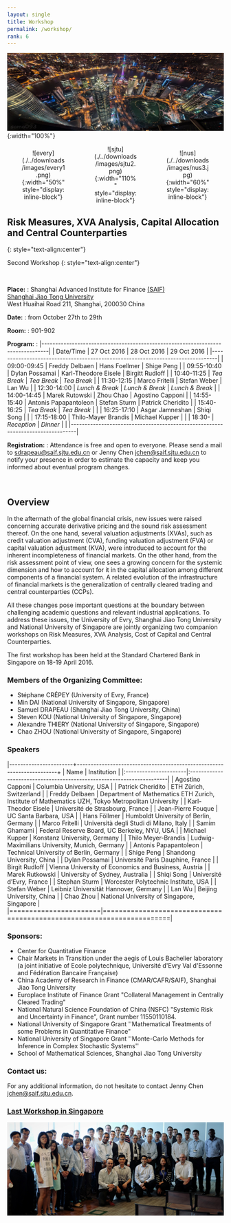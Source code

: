 ```yaml
---
layout: single
title: Workshop
permalink: /workshop/
rank: 6
---
```

<style>
.flex-container {
  padding: 0;
  margin: 0;
  list-style: none;
  
  display: -webkit-box;
  display: -moz-box;
  display: -ms-flexbox;
  display: -webkit-flex;
  display: flex;
  
  -webkit-flex-flow: row wrap;
  justify-content: space-around;
  align-items: center;
}
.flex-item {
  padding: 0px;
  width: 20%;
  margin-top: 0px;
  
  text-align: center;
}
</style>

![header](./../downloads/images/background.jpg){:width="100%"}

<ul class="flex-container" markdown="1">
  <li class="flex-item" markdown="1">
  ![every](./../downloads/images/every1.png){:width="50%" style="display: inline-block"}
  </li>
 <li class="flex-item" markdown="1">
  ![sjtu](./../downloads/images/sjtu2.png){:width="110%" style="display: inline-block"}
  </li>
  <li class="flex-item" markdown="1">
  ![nus](./../downloads/images/nus3.jpg){:width="60%" style="display: inline-block"}
  </li>
</ul>


## Risk Measures, XVA Analysis, Capital Allocation and Central Counterparties
{: style="text-align:center"}

Second Workshop
{: style="text-align:center"}

<br>
  
**Place:** 
:   Shanghai Advanced Institute for Finance [(SAIF)](http://http://saif.sjtu.edu.cn/en)    
    [Shanghai Jiao Tong University](http://www.sjtu.edu.cn/)  
    West Huaihai Road 211, Shanghai, 200030 China

**Date:**
:   from October 27th to 29th

**Room:**
:   901-902

**Program:**
:   |--------------------------------------------------------------------------------|
    | Date/Time   | 27 Oct 2016           | 28 Oct 2016          | 29 Oct 2016       |
    |--------------------------------------------------------------------------------|
    | 09:00-09:45 | Freddy Delbaen        | Hans Foellmer        | Shige Peng        |
    | 09:55-10:40 | Dylan Possamai        | Karl-Theodore Eisele | Birgitt Rudloff   |
    | 10:40-11:25 | *Tea Break*           | *Tea Break*          | *Tea Break*       |
    | 11:30-12:15 | Marco Fritelli        | Stefan Weber         | Lan Wu            |
    | 12:30-14:00 | *Lunch & Break*       | *Lunch & Break*      | *Lunch & Break*   |
    | 14:00-14:45 | Marek Rutowski        | Zhou Chao            | Agostino Capponi  |
    | 14:55-15:40 | Antonis Papapantoleon | Stefan Sturm         | Patrick Cheridito |
    | 15:40-16:25 | *Tea Break*           | *Tea Break*          |                   |
    | 16:25-17:10 | Asgar Jamneshan       | Shiqi Song           |                   |
    | 17:15-18:00 | Thilo-Mayer Brandis   | Michael Kupper       |                   |
    | 18:30-      | *Reception*           | *Dinner*             |                   |
    |--------------------------------------------------------------------------------|


**Registration:**
:   Attendance is free and open to everyone. Please send a mail to <sdrapeau@saif.sjtu.edu.cn> or Jenny Chen <jchen@saif.sjtu.edu.cn> to notify your presence in order to estimate the capacity and keep you informed about eventual program changes.

<br>

## Overview

In the aftermath of the global financial crisis, new issues were raised concerning accurate derivative pricing and the sound risk assessment thereof. On the one hand, several valuation adjustments (XVAs), such as credit valuation adjustment (CVA), funding valuation adjustment (FVA) or capital valuation adjustment (KVA), were introduced to account for the inherent incompleteness of financial markets. On the other hand, from the risk assessment point of view, one sees a growing concern for the systemic dimension and how to account for it in the capital allocation among different components of a financial system. A related evolution of the infrastructure of financial markets is the generalization of centrally cleared trading and central counterparties (CCPs).

All these changes pose important questions at the boundary between challenging academic questions and relevant industrial applications. To address these issues, the University of Evry, Shanghai Jiao Tong University and National University of Singapore are jointly organizing two companion workshops on Risk Measures, XVA Analysis, Cost of Capital and Central Counterparties.

The first workshop has been held at the Standard Chartered Bank in Singapore on 18-19 April 2016.  



### Members of the Organizing Committee:

* Stéphane CRÉPEY (University of Evry, France)
* Min DAI (National University of Singapore, Singapore)
* Samuel DRAPEAU (Shanghai  Jiao Tong University, China)
* Steven KOU (National University of Singapore, Singapore)
* Alexandre THIERY (National University of Singapore, Singapore)
* Chao ZHOU (National University of Singapore, Singapore)

### Speakers

|-----------------------+-----------------------------------------------------------------------+
| Name                  | Institution                                                           |
|:----------------------|:----------------------------------------------------------------------|
| Agostino Capponi      | Columbia University, USA                                              |
| Patrick Cheridito     | ETH Zürich, Switzerland                                               |
| Freddy Delbaen        | Department of Mathematics ETH Zurich, Institute of Mathematics UZH, Tokyo Metropolitan University |
| Karl-Theodor Eisele   | Université de Strasbourg, France                                      |
| Jean-Pierre Fouque    | UC Santa Barbara, USA                                                 |
| Hans Föllmer          | Humboldt University of Berlin, Germany                                |
| Marco Fritelli        | Università degli Studi di Milano, Italy                               |
| Samim Ghamami         | Federal Reserve Board, UC Berkeley, NYU, USA                          |
| Michael Kupper        | Konstanz University, Germany                                          |
| Thilo Meyer-Brandis   | Ludwig-Maximilians University, Munich, Germany                        |
| Antonis Papapantoleon | Technical University of Berlin, Germany                               |
| Shige Peng            | Shandong University, China                                            |
| Dylan Possamai        | Université Paris Dauphine, France                                     |
| Birgit Rudloff        | Vienna University of Economics and Business, Austria                  |
| Marek Rutkowski       | University of Sydney, Australia                                       |
| Shiqi Song            | Université d’Evry, France                                             |
| Stephan Sturm         | Worcester Polytechnic Institute, USA                                  |
| Stefan Weber          | Leibniz Universität Hannover, Germany                                 |
| Lan Wu                | Beijing University, China                                             |
| Chao Zhou             | National University of Singapore, Singapore                           |
|=======================|=======================================================================|

### Sponsors:

* Center for Quantitative Finance
* Chair Markets in Transition under the aegis of Louis Bachelier laboratory (a joint initiative of Ecole polytechnique, Université d'Evry Val d'Essonne and Fédération Bancaire Française)
* China Academy of Research in Finance (CMAR/CAFR/SAIF), Shanghai Jiao Tong University
* Europlace Institute of Finance Grant "Collateral Management in Centrally Cleared Trading"
* National Natural Science Foundation of China (NSFC) "Systemic Risk and Uncertainty in Finance", Grant number 11550110184.
* National University of Singapore Grant ''Mathematical Treatments of some Problems in Quantitative Finance"
* National University of Singapore Grant ''Monte-Carlo Methods for Inference in Complex Stochastic Systems''
* School of Mathematical Sciences, Shanghai Jiao Tong University

### Contact us:

For any additional information, do not hesitate to contact Jenny Chen <jchen@saif.sjtu.edu.cn>.


### [Last Workshop in Singapore](http://cqf.nus.edu.sg/NUS_SJTU_Evry_Workshop/Overview.html)

![Workshop Singapore](./../downloads/images/sgworkshop1.jpeg)

